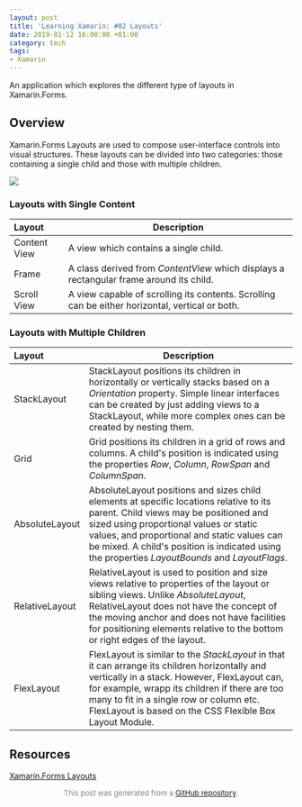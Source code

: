 ```yaml
---
layout: post
title: 'Learning Xamarin: #02 Layouts'
date: 2019-01-12 16:00:00 +01:00
category: tech
tags:
- Xamarin
---
```


An application which explores the different type of layouts in Xamarin.Forms.

## Overview

Xamarin.Forms Layouts are used to compose user-interface controls into visual structures. These layouts can be divided into two categories: those containing a single child and those with multiple children.

![](https://docs.microsoft.com/en-us/xamarin/xamarin-forms/user-interface/controls/layouts-images/layouts-sml.png)

### Layouts with Single Content

| Layout  | Description  |
|:--|---|
| Content View | A view which contains a single child. |
| Frame | A class derived from *ContentView* which displays a rectangular frame around its child. |
| Scroll View | A view capable of scrolling its contents. Scrolling can be either horizontal, vertical or both. |

### Layouts with Multiple Children

| Layout  | Description  |
|:--|---|
| StackLayout | StackLayout positions its children in horizontally or vertically stacks based on a *Orientation* property. Simple linear interfaces can be created by just adding views to a StackLayout, while more complex ones can be created by nesting them. |
| Grid | Grid positions its children in a grid of rows and columns. A child's position is indicated using the properties *Row*, *Column*, *RowSpan* and *ColumnSpan*. |
| AbsoluteLayout | AbsoluteLayout positions and sizes child elements at specific locations relative to its parent. Child views may be positioned and sized using proportional values or static values, and proportional and static values can be mixed. A child's position is indicated using the properties *LayoutBounds* and *LayoutFlags*. |
| RelativeLayout | RelativeLayout is used to position and size views relative to properties of the layout or sibling views. Unlike *AbsoluteLayout*, RelativeLayout does not have the concept of the moving anchor and does not have facilities for positioning elements relative to the bottom or right edges of the layout. |
| FlexLayout | FlexLayout is similar to the *StackLayout* in that it can arrange its children horizontally and vertically in a stack. However, FlexLayout can, for example, wrapp its children if there are too many to fit in a single row or column etc. FlexLayout is based on the CSS Flexible Box Layout Module. |

## Resources

[Xamarin.Forms Layouts](https://docs.microsoft.com/en-us/xamarin/xamarin-forms/user-interface/controls/layouts)

<p align="center"><font size="-1" color="#828282">This post was generated from a <a href="https://github.com/defuncart/Xamarin/tree/master/02-Layouts">GitHub repository</a>.</font></p>
